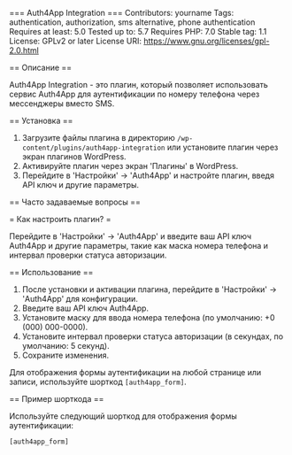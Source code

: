 === Auth4App Integration ===
Contributors: yourname
Tags: authentication, authorization, sms alternative, phone authentication
Requires at least: 5.0
Tested up to: 5.7
Requires PHP: 7.0
Stable tag: 1.1
License: GPLv2 or later
License URI: https://www.gnu.org/licenses/gpl-2.0.html

== Описание ==

Auth4App Integration - это плагин, который позволяет использовать сервис Auth4App для аутентификации по номеру телефона через мессенджеры вместо SMS.

== Установка ==

1. Загрузите файлы плагина в директорию `/wp-content/plugins/auth4app-integration` или установите плагин через экран плагинов WordPress.
2. Активируйте плагин через экран 'Плагины' в WordPress.
3. Перейдите в 'Настройки' -> 'Auth4App' и настройте плагин, введя API ключ и другие параметры.

== Часто задаваемые вопросы ==

= Как настроить плагин? =

Перейдите в 'Настройки' -> 'Auth4App' и введите ваш API ключ Auth4App и другие параметры, такие как маска номера телефона и интервал проверки статуса авторизации.

== Использование ==

1. После установки и активации плагина, перейдите в 'Настройки' -> 'Auth4App' для конфигурации.
2. Введите ваш API ключ Auth4App.
3. Установите маску для ввода номера телефона (по умолчанию: +0 (000) 000-0000).
4. Установите интервал проверки статуса авторизации (в секундах, по умолчанию: 5 секунд).
5. Сохраните изменения.

Для отображения формы аутентификации на любой странице или записи, используйте шорткод `[auth4app_form]`.

== Пример шорткода ==

Используйте следующий шорткод для отображения формы аутентификации:

    [auth4app_form]
